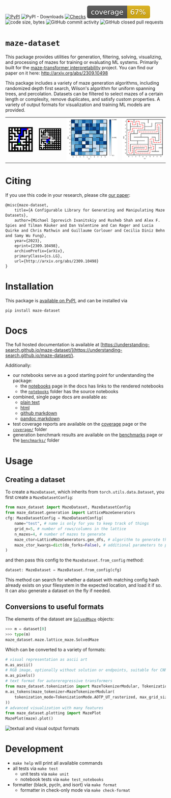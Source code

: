 [![PyPI](https://img.shields.io/pypi/v/maze-dataset)](https://pypi.org/project/maze-dataset/)
![PyPI - Downloads](https://img.shields.io/pypi/dm/maze-dataset)
[![Checks](https://github.com/understanding-search/maze-dataset/actions/workflows/checks.yml/badge.svg)](https://github.com/understanding-search/maze-dataset/actions/workflows/checks.yml)
[![Coverage](docs/coverage/coverage.svg)](docs/coverage/coverage.txt)
![code size, bytes](https://img.shields.io/github/languages/code-size/understanding-search/maze-dataset)
![GitHub commit activity](https://img.shields.io/github/commit-activity/t/understanding-search/maze-dataset)
![GitHub closed pull requests](https://img.shields.io/github/issues-pr-closed/understanding-search/maze-dataset)


# `maze-dataset`

This package provides utilities for generation, filtering, solving, visualizing, and processing of mazes for training or evaluating ML systems. Primarily built for the [maze-transformer interpretability](https://github.com/understanding-search/maze-transformer) project. You can find our paper on it here: http://arxiv.org/abs/2309.10498

This package includes a variety of maze generation algorithms, including randomized depth first search, Wilson's algorithm for uniform spanning trees, and percolation. Datasets can be filtered to select mazes of a certain length or complexity, remove duplicates, and satisfy custom properties. A variety of output formats for visualization and training ML models are provided.

|   |   |   |   |
|---|---|---|---|
| ![Maze generated via percolation](docs/assets/maze_perc.png) |  ![Maze generated via constrained randomized depth first search](docs/assets/maze_dfs_constrained.png)  |  ![Maze with random heatmap](docs/assets/mazeplot_heatmap.png)  |  ![MazePlot with solution](docs/assets/mazeplot_path.png)  |

# Citing

If you use this code in your research, please cite [our paper](http://arxiv.org/abs/2309.10498):

```
@misc{maze-dataset,
    title={A Configurable Library for Generating and Manipulating Maze Datasets}, 
    author={Michael Igorevich Ivanitskiy and Rusheb Shah and Alex F. Spies and Tilman Räuker and Dan Valentine and Can Rager and Lucia Quirke and Chris Mathwin and Guillaume Corlouer and Cecilia Diniz Behn and Samy Wu Fung},
    year={2023},
    eprint={2309.10498},
    archivePrefix={arXiv},
    primaryClass={cs.LG},
    url={http://arxiv.org/abs/2309.10498}
}
```


# Installation
This package is [available on PyPI](https://pypi.org/project/maze-dataset/), and can be installed via
```
pip install maze-dataset
```

# Docs

The full hosted documentation is available at [https://understanding-search.github.io/maze-dataset/](https://understanding-search.github.io/maze-dataset/).

Additionally:

- our notebooks serve as a good starting point for understanding the package:
    - the [notebooks](https://understanding-search.github.io/maze-dataset/notebooks) page in the docs has links to the rendered notebooks
    - the [`notebooks`](https://github.com/understanding-search/maze-dataset/tree/main/notebooks) folder has the source notebooks
- combined, single page docs are available as:
    - [plain text](https://understanding-search.github.io/maze-dataset/combined/maze_dataset.txt)
    - [html](https://understanding-search.github.io/maze-dataset/combined/maze_dataset.html)
    - [github markdown](https://github.com/understanding-search/maze-dataset/tree/main/docs/combined/maze_dataset.md)
    - [pandoc markdown](https://github.com/understanding-search/maze-dataset/tree/main/docs/combined/maze_dataset.md)
- test coverage reports are available on the [coverage](https://understanding-search.github.io/maze-dataset/coverage) page or the [`coverage/`](https://github.com/understanding-search/maze-dataset/tree/main/docs/coverage) folder
- generation benchmark results are available on the [benchmarks](https://understanding-search.github.io/maze-dataset/benchmarks) page or the [`benchmarks/`](https://github.com/understanding-search/maze-dataset/tree/main/docs/benchmarks) folder

# Usage

## Creating a dataset

To create a `MazeDataset`, which inherits from `torch.utils.data.Dataset`, you first create a `MazeDatasetConfig`:

```python
from maze_dataset import MazeDataset, MazeDatasetConfig
from maze_dataset.generation import LatticeMazeGenerators
cfg: MazeDatasetConfig = MazeDatasetConfig(
	name="test", # name is only for you to keep track of things
	grid_n=5, # number of rows/columns in the lattice
	n_mazes=4, # number of mazes to generate
	maze_ctor=LatticeMazeGenerators.gen_dfs, # algorithm to generate the maze
    maze_ctor_kwargs=dict(do_forks=False), # additional parameters to pass to the maze generation algorithm
)
```

and then pass this config to the `MazeDataset.from_config` method:

```python
dataset: MazeDataset = MazeDataset.from_config(cfg)
```

This method can search for whether a dataset with matching config hash already exists on your filesystem in the expected location, and load it if so. It can also generate a dataset on the fly if needed.

## Conversions to useful formats

The elements of the dataset are [`SolvedMaze`](maze_dataset/maze/lattice_maze.py) objects:
```python
>>> m = dataset[0]
>>> type(m)
maze_dataset.maze.lattice_maze.SolvedMaze
```

Which can be converted to a variety of formats:
```python
# visual representation as ascii art
m.as_ascii() 
# RGB image, optionally without solution or endpoints, suitable for CNNs
m.as_pixels() 
# text format for autoreregressive transformers
from maze_dataset.tokenization import MazeTokenizerModular, TokenizationMode
m.as_tokens(maze_tokenizer=MazeTokenizerModular(
    tokenization_mode=TokenizationMode.AOTP_UT_rasterized, max_grid_size=100,
))
# advanced visualization with many features
from maze_dataset.plotting import MazePlot
MazePlot(maze).plot()
```

![textual and visual output formats](docs/output_formats.png)


# Development

- `make help` will print all available commands
- all tests via `make test`
    - unit tests via `make unit`
    - notebook tests via `make test_notebooks`
- formatter (black, pycln, and isort) via `make format`
    - formatter in check-only mode via `make check-format`


